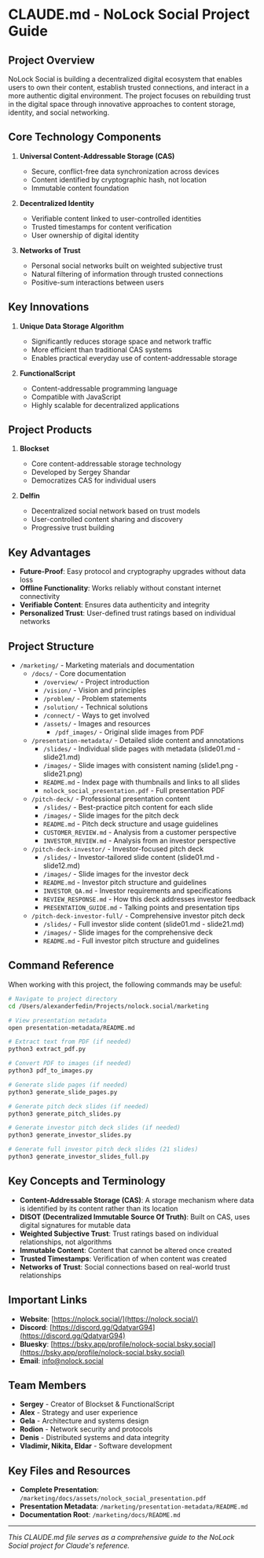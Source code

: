 # CLAUDE.md - NoLock Social Project Guide

## Project Overview

NoLock Social is building a decentralized digital ecosystem that enables users to own their content, establish trusted connections, and interact in a more authentic digital environment. The project focuses on rebuilding trust in the digital space through innovative approaches to content storage, identity, and social networking.

## Core Technology Components

1. **Universal Content-Addressable Storage (CAS)**
   - Secure, conflict-free data synchronization across devices
   - Content identified by cryptographic hash, not location
   - Immutable content foundation

2. **Decentralized Identity**
   - Verifiable content linked to user-controlled identities
   - Trusted timestamps for content verification
   - User ownership of digital identity

3. **Networks of Trust**
   - Personal social networks built on weighted subjective trust
   - Natural filtering of information through trusted connections
   - Positive-sum interactions between users

## Key Innovations

1. **Unique Data Storage Algorithm**
   - Significantly reduces storage space and network traffic
   - More efficient than traditional CAS systems
   - Enables practical everyday use of content-addressable storage

2. **FunctionalScript**
   - Content-addressable programming language
   - Compatible with JavaScript
   - Highly scalable for decentralized applications

## Project Products

1. **Blockset**
   - Core content-addressable storage technology
   - Developed by Sergey Shandar
   - Democratizes CAS for individual users

2. **Delfin**
   - Decentralized social network based on trust models
   - User-controlled content sharing and discovery
   - Progressive trust building

## Key Advantages

- **Future-Proof**: Easy protocol and cryptography upgrades without data loss
- **Offline Functionality**: Works reliably without constant internet connectivity
- **Verifiable Content**: Ensures data authenticity and integrity
- **Personalized Trust**: User-defined trust ratings based on individual networks

## Project Structure

- `/marketing/` - Marketing materials and documentation
  - `/docs/` - Core documentation
    - `/overview/` - Project introduction
    - `/vision/` - Vision and principles
    - `/problem/` - Problem statements
    - `/solution/` - Technical solutions
    - `/connect/` - Ways to get involved
    - `/assets/` - Images and resources
      - `/pdf_images/` - Original slide images from PDF
  - `/presentation-metadata/` - Detailed slide content and annotations
    - `/slides/` - Individual slide pages with metadata (slide01.md - slide21.md)
    - `/images/` - Slide images with consistent naming (slide1.png - slide21.png)
    - `README.md` - Index page with thumbnails and links to all slides
    - `nolock_social_presentation.pdf` - Full presentation PDF
  - `/pitch-deck/` - Professional presentation content
    - `/slides/` - Best-practice pitch content for each slide
    - `/images/` - Slide images for the pitch deck
    - `README.md` - Pitch deck structure and usage guidelines
    - `CUSTOMER_REVIEW.md` - Analysis from a customer perspective
    - `INVESTOR_REVIEW.md` - Analysis from an investor perspective
  - `/pitch-deck-investor/` - Investor-focused pitch deck
    - `/slides/` - Investor-tailored slide content (slide01.md - slide12.md)
    - `/images/` - Slide images for the investor deck
    - `README.md` - Investor pitch structure and guidelines
    - `INVESTOR_QA.md` - Investor requirements and specifications
    - `REVIEW_RESPONSE.md` - How this deck addresses investor feedback
    - `PRESENTATION_GUIDE.md` - Talking points and presentation tips
  - `/pitch-deck-investor-full/` - Comprehensive investor pitch deck
    - `/slides/` - Full investor slide content (slide01.md - slide21.md) 
    - `/images/` - Slide images for the comprehensive deck
    - `README.md` - Full investor pitch structure and guidelines

## Command Reference

When working with this project, the following commands may be useful:

```bash
# Navigate to project directory
cd /Users/alexanderfedin/Projects/nolock.social/marketing

# View presentation metadata
open presentation-metadata/README.md

# Extract text from PDF (if needed)
python3 extract_pdf.py

# Convert PDF to images (if needed)
python3 pdf_to_images.py

# Generate slide pages (if needed)
python3 generate_slide_pages.py

# Generate pitch deck slides (if needed)
python3 generate_pitch_slides.py

# Generate investor pitch deck slides (if needed)
python3 generate_investor_slides.py

# Generate full investor pitch deck slides (21 slides)
python3 generate_investor_slides_full.py
```

## Key Concepts and Terminology

- **Content-Addressable Storage (CAS)**: A storage mechanism where data is identified by its content rather than its location
- **DISOT (Decentralized Immutable Source Of Truth)**: Built on CAS, uses digital signatures for mutable data
- **Weighted Subjective Trust**: Trust ratings based on individual relationships, not algorithms
- **Immutable Content**: Content that cannot be altered once created
- **Trusted Timestamps**: Verification of when content was created
- **Networks of Trust**: Social connections based on real-world trust relationships

## Important Links

- **Website**: [https://nolock.social/](https://nolock.social/)
- **Discord**: [https://discord.gg/QdatyarG94](https://discord.gg/QdatyarG94)
- **Bluesky**: [https://bsky.app/profile/nolock-social.bsky.social](https://bsky.app/profile/nolock-social.bsky.social)
- **Email**: [info@nolock.social](mailto:info@nolock.social)

## Team Members

- **Sergey** - Creator of Blockset & FunctionalScript
- **Alex** - Strategy and user experience
- **Gela** - Architecture and systems design
- **Rodion** - Network security and protocols
- **Denis** - Distributed systems and data integrity
- **Vladimir, Nikita, Eldar** - Software development

## Key Files and Resources

- **Complete Presentation**: `/marketing/docs/assets/nolock_social_presentation.pdf`
- **Presentation Metadata**: `/marketing/presentation-metadata/README.md`
- **Documentation Root**: `/marketing/docs/README.md`

---

*This CLAUDE.md file serves as a comprehensive guide to the NoLock Social project for Claude's reference.*